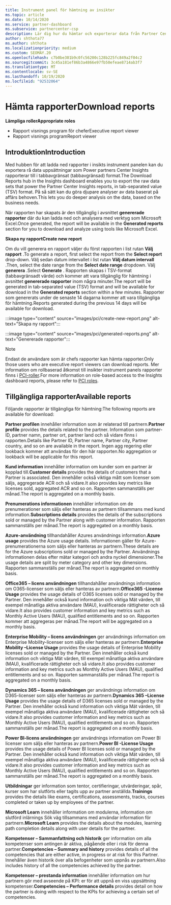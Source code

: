 ```yaml
---
title: Instrument panel för hämtning av insikter
ms.topic: article
ms.date: 10/14/2020
ms.service: partner-dashboard
ms.subservice: partnercenter-csp
description: Lär dig hur du hämtar och exporterar data från Partner Center Unified repor ting Dashboard och från Partner Center Insights-rapporter.
author: shthota77
ms.author: shthota
ms.localizationpriority: medium
ms.custom: SEOMAY.20
ms.openlocfilehash: c7b0be301b9c0fc56200c128b225fc849a2f04c2
ms.sourcegitcommit: 3c45a181ef86b3a4866e97fb50efeae8714ab3f7
ms.translationtype: MT
ms.contentlocale: sv-SE
ms.lasthandoff: 10/19/2020
ms.locfileid: "92532064"
---
```

# <a name="download-reports"></a><span data-ttu-id="82a5c-103">Hämta rapporter</span><span class="sxs-lookup"><span data-stu-id="82a5c-103">Download reports</span></span>

<span data-ttu-id="82a5c-104">**Lämpliga roller**</span><span class="sxs-lookup"><span data-stu-id="82a5c-104">**Appropriate roles**</span></span>
- <span data-ttu-id="82a5c-105">Rapport visnings program för chefer</span><span class="sxs-lookup"><span data-stu-id="82a5c-105">Executive report viewer</span></span>
- <span data-ttu-id="82a5c-106">Rapport visnings program</span><span class="sxs-lookup"><span data-stu-id="82a5c-106">Report viewer</span></span>

## <a name="introduction"></a><span data-ttu-id="82a5c-107">Introduktion</span><span class="sxs-lookup"><span data-stu-id="82a5c-107">Introduction</span></span>

<span data-ttu-id="82a5c-108">Med hubben för att ladda ned rapporter i insikts instrument panelen kan du exportera rå data uppsättningar som Power partners Center Insights rapporterar till i tabbavgränsat (tabbavgränsad) format.</span><span class="sxs-lookup"><span data-stu-id="82a5c-108">The Download Reports hub in the Insights dashboard enables you to export the raw data sets that power the Partner Center Insights reports, in tab-separated value (TSV) format.</span></span> <span data-ttu-id="82a5c-109">På så sätt kan du göra djupare analyser av data baserat på affärs behoven.</span><span class="sxs-lookup"><span data-stu-id="82a5c-109">This lets you do deeper analysis on the data, based on the business needs.</span></span>

<span data-ttu-id="82a5c-110">När rapporten har skapats är den tillgänglig i avsnittet **genererade rapporter** där du kan ladda ned och analysera med verktyg som Microsoft Excel.</span><span class="sxs-lookup"><span data-stu-id="82a5c-110">Once generated, the report  will be available in the **Generated reports** section for you to download and analyze using tools like Microsoft Excel.</span></span>

<span data-ttu-id="82a5c-111">**Skapa ny rapport**</span><span class="sxs-lookup"><span data-stu-id="82a5c-111">**Create new report**</span></span>

<span data-ttu-id="82a5c-112">Om du vill generera en rapport väljer du först rapporten i list rutan **Välj rapport** .</span><span class="sxs-lookup"><span data-stu-id="82a5c-112">To generate a report, first select the report from the **Select report** drop-down.</span></span> <span data-ttu-id="82a5c-113">Välj sedan datum intervallet i list rutan **Välj datum intervall** .</span><span class="sxs-lookup"><span data-stu-id="82a5c-113">Then, select the date range from the **Select date range** dropdown.</span></span> <span data-ttu-id="82a5c-114">Välj **generera** .</span><span class="sxs-lookup"><span data-stu-id="82a5c-114">Select **Generate** .</span></span> <span data-ttu-id="82a5c-115">Rapporten skapas i TSV-format (tabbavgränsadt värde) och kommer att vara tillgänglig för hämtning i avsnittet **genererade rapporter** inom några minuter.</span><span class="sxs-lookup"><span data-stu-id="82a5c-115">The report will be generated in tab-separated value (TSV) format and will be available for download in the **Generated reports** section within a few minutes.</span></span> <span data-ttu-id="82a5c-116">Rapporter som genererats under de senaste 14 dagarna kommer att vara tillgängliga för hämtning.</span><span class="sxs-lookup"><span data-stu-id="82a5c-116">Reports generated during the previous 14 days will be available for download.</span></span>

:::image type="content" source="images/pci/create-new-report.png" alt-text="Skapa ny rapport":::

:::image type="content" source="images/pci/generated-reports.png" alt-text="Genererade rapporter":::

>[!NOTE] 
><span data-ttu-id="82a5c-119">Endast de användare som är chefs rapporter kan hämta rapporter.</span><span class="sxs-lookup"><span data-stu-id="82a5c-119">Only those users who are executive report viewers can download reports.</span></span> <span data-ttu-id="82a5c-120">Mer information om rollbaserad åtkomst till insikter instrument panels rapporter finns i [PCI-roller](pci-roles.md).</span><span class="sxs-lookup"><span data-stu-id="82a5c-120">For more information on role-based access to the Insights dashboard reports, please refer to [PCI roles](pci-roles.md).</span></span> 

## <a name="available-reports"></a><span data-ttu-id="82a5c-121">Tillgängliga rapporter</span><span class="sxs-lookup"><span data-stu-id="82a5c-121">Available reports</span></span>

<span data-ttu-id="82a5c-122">Följande rapporter är tillgängliga för hämtning:</span><span class="sxs-lookup"><span data-stu-id="82a5c-122">The following reports are available for download:</span></span>

<span data-ttu-id="82a5c-123">**Partner profilen** innehåller information som är relaterad till partnern.</span><span class="sxs-lookup"><span data-stu-id="82a5c-123">**Partner profile** provides the details related to the partner.</span></span> <span data-ttu-id="82a5c-124">Information som partner-ID, partner namn, partner ort, partner land och så vidare finns i rapporten.</span><span class="sxs-lookup"><span data-stu-id="82a5c-124">Details like Partner ID, Partner name, Partner city, Partner country, and so on are available in the report.</span></span> <span data-ttu-id="82a5c-125">Ingen agg regering eller lookback kommer att användas för den här rapporten.</span><span class="sxs-lookup"><span data-stu-id="82a5c-125">No aggregation or lookback will be applicable for this report.</span></span>

<span data-ttu-id="82a5c-126">**Kund information** innehåller information om kunder som en partner är kopplad till.</span><span class="sxs-lookup"><span data-stu-id="82a5c-126">**Customer details** provides the details of customers that a Partner is associated.</span></span> <span data-ttu-id="82a5c-127">Den innehåller också viktiga mått som licenser som säljs, aggregerade ACR och så vidare.</span><span class="sxs-lookup"><span data-stu-id="82a5c-127">It also provides key metrics like licenses sold, aggregated ACR and so on.</span></span> <span data-ttu-id="82a5c-128">Rapporten sammanställs per månad.</span><span class="sxs-lookup"><span data-stu-id="82a5c-128">The report is aggregated on a monthly basis.</span></span>

<span data-ttu-id="82a5c-129">**Prenumerations informationen** innehåller information om de prenumerationer som säljs eller hanteras av partnern tillsammans med kund information.</span><span class="sxs-lookup"><span data-stu-id="82a5c-129">**Subscriptions details** provides the details of the subscriptions sold or managed by the Partner along with customer information.</span></span> <span data-ttu-id="82a5c-130">Rapporten sammanställs per månad.</span><span class="sxs-lookup"><span data-stu-id="82a5c-130">The report is aggregated on a monthly basis.</span></span>

<span data-ttu-id="82a5c-131">**Azure-användning** tillhandahåller Azures användnings information.</span><span class="sxs-lookup"><span data-stu-id="82a5c-131">**Azure usage** provides the Azure usage details.</span></span> <span data-ttu-id="82a5c-132">Informationen gäller för Azure-prenumerationerna som säljs eller hanteras av partnern.</span><span class="sxs-lookup"><span data-stu-id="82a5c-132">These details are for the Azure subscriptions sold or managed by the Partner.</span></span> <span data-ttu-id="82a5c-133">Användnings informationen delas efter mätar kategori och andra nyckel dimensioner.</span><span class="sxs-lookup"><span data-stu-id="82a5c-133">The usage details are split by meter category and other key dimensions.</span></span> <span data-ttu-id="82a5c-134">Rapporten sammanställs per månad.</span><span class="sxs-lookup"><span data-stu-id="82a5c-134">The report is aggregated on monthly basis.</span></span>

<span data-ttu-id="82a5c-135">**Office365 – licens användningen** tillhandahåller användnings information om O365-licenser som säljs eller hanteras av partnern.</span><span class="sxs-lookup"><span data-stu-id="82a5c-135">**Office365 -License Usage** provides the usage details of O365 licenses sold or managed by the Partner.</span></span> <span data-ttu-id="82a5c-136">Den innehåller också kund information och viktiga Mät värden, till exempel månatliga aktiva användare (MAU), kvalificerade rättigheter och så vidare.</span><span class="sxs-lookup"><span data-stu-id="82a5c-136">It also provides customer information and key metrics such as Monthly Active Users (MAU), qualified entitlements and so on.</span></span> <span data-ttu-id="82a5c-137">Rapporten kommer att aggregeras per månad.</span><span class="sxs-lookup"><span data-stu-id="82a5c-137">The report will be aggregated on a monthly basis.</span></span>

<span data-ttu-id="82a5c-138">**Enterprise Mobility – licens användningen**  ger användnings information om Enterprise Mobility-licenser som säljs eller hanteras av partnern.</span><span class="sxs-lookup"><span data-stu-id="82a5c-138">**Enterprise Mobility –License Usage**  provides the usage details of Enterprise Mobility licenses sold or managed by the Partner.</span></span> <span data-ttu-id="82a5c-139">Den innehåller också kund information och viktiga Mät värden, till exempel månatliga aktiva användare (MAU), kvalificerade rättigheter och så vidare.</span><span class="sxs-lookup"><span data-stu-id="82a5c-139">It also provides customer information and key metrics such as Monthly Active Users (MAU), qualified entitlements and so on.</span></span> <span data-ttu-id="82a5c-140">Rapporten sammanställs per månad.</span><span class="sxs-lookup"><span data-stu-id="82a5c-140">The report is aggregated on a monthly basis.</span></span>

<span data-ttu-id="82a5c-141">**Dynamics 365 – licens användningen** ger användnings information om D365-licenser som säljs eller hanteras av partnern.</span><span class="sxs-lookup"><span data-stu-id="82a5c-141">**Dynamics 365 –License Usage** provides the usage details of D365 licenses sold or managed by the Partner.</span></span> <span data-ttu-id="82a5c-142">Den innehåller också kund information och viktiga Mät värden, till exempel månatliga aktiva användare (MAU), kvalificerade rättigheter och så vidare.</span><span class="sxs-lookup"><span data-stu-id="82a5c-142">It also provides customer information and key metrics such as Monthly Active Users (MAU), qualified entitlements and so on.</span></span> <span data-ttu-id="82a5c-143">Rapporten sammanställs per månad.</span><span class="sxs-lookup"><span data-stu-id="82a5c-143">The report is aggregated on a monthly basis.</span></span>

<span data-ttu-id="82a5c-144">**Power BI-licens användningen** ger användnings information om Power BI licenser som säljs eller hanteras av partnern.</span><span class="sxs-lookup"><span data-stu-id="82a5c-144">**Power BI -License Usage** provides the usage details of Power BI licenses sold or managed by the Partner.</span></span> <span data-ttu-id="82a5c-145">Den innehåller också kund information och viktiga Mät värden, till exempel månatliga aktiva användare (MAU), kvalificerade rättigheter och så vidare.</span><span class="sxs-lookup"><span data-stu-id="82a5c-145">It also provides customer information and key metrics such as Monthly Active Users (MAU), qualified entitlements and so on.</span></span> <span data-ttu-id="82a5c-146">Rapporten sammanställs per månad.</span><span class="sxs-lookup"><span data-stu-id="82a5c-146">The report is aggregated on a monthly basis.</span></span>

<span data-ttu-id="82a5c-147">**Utbildningar** ger information som tentor, certifieringar, utvärderingar, spår, kurser som har slutförts eller tagits upp av partner anställda.</span><span class="sxs-lookup"><span data-stu-id="82a5c-147">**Trainings** provides the details like exams, certifications, assessments, tracks, courses completed or taken up by employees of the partner.</span></span>

<span data-ttu-id="82a5c-148">**Microsoft Learn** innehåller information om modulerna, information om slutförd inlärnings Sök väg tillsammans med användar information för partnern.</span><span class="sxs-lookup"><span data-stu-id="82a5c-148">**Microsoft Learn** provides the details about the modules, learning path completion details along with user details for the partner.</span></span>

<span data-ttu-id="82a5c-149">**Kompetenser – Sammanfattning och historik** ger information om alla kompetenser som antingen är aktiva, pågående eller i risk för denna partner.</span><span class="sxs-lookup"><span data-stu-id="82a5c-149">**Competencies – Summary and history** provides details of all the competencies that are either active, in progress or at risk for this Partner.</span></span> <span data-ttu-id="82a5c-150">Innehåller även historik över alla befogenheter som uppnås av partnern.</span><span class="sxs-lookup"><span data-stu-id="82a5c-150">Also includes history of all the competencies achieved by the partner.</span></span>

<span data-ttu-id="82a5c-151">**Kompetenser – prestanda information** innehåller information om hur partnern gör med avseende på KPI: er för att uppnå en viss uppsättning kompetenser.</span><span class="sxs-lookup"><span data-stu-id="82a5c-151">**Competencies – Performance details** provides detail on how the partner is doing with respect to the KPIs for achieving a certain set of competencies.</span></span>

